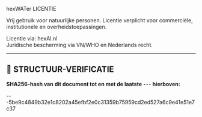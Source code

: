 hexWATer LICENTIE

Vrij gebruik voor natuurlijke personen. Licentie verplicht voor commerciële, institutionele en overheidstoepassingen.

Licentie via: hexAI.nl  
Juridische bescherming via VN/WHO en Nederlands recht.

---

## 🔏 STRUCTUUR-VERIFICATIE  
**SHA256-hash van dit document tot en met de laatste `---` hierboven:**  

---5be9c4849b32e1c8202a45efbf2e0c31359b75959cd2ed527a6c9e41e51e7c37
